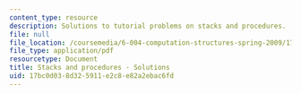 ```yaml
---
content_type: resource
description: Solutions to tutorial problems on stacks and procedures.
file: null
file_location: /coursemedia/6-004-computation-structures-spring-2009/17bc0d038d325911e2c8e82a2ebac6fd_MIT6_004s09_tutor13_sol.pdf
file_type: application/pdf
resourcetype: Document
title: Stacks and procedures - Solutions
uid: 17bc0d03-8d32-5911-e2c8-e82a2ebac6fd
---
```

